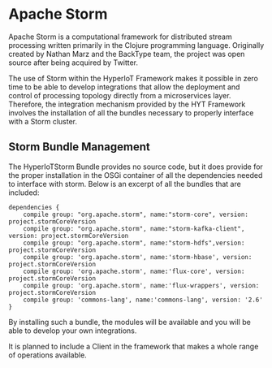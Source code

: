 # Apache Storm [](id=apache-storm)

Apache Storm is a computational framework for distributed stream processing written primarily in the Clojure programming language. 
Originally created by Nathan Marz and the BackType team, the project was open source after being acquired by Twitter.

The use of Storm within the HyperIoT Framework makes it possible in zero time to be able to develop integrations that allow the deployment and control of processing topology directly from a microservices layer.
Therefore, the integration mechanism provided by the HYT Framework involves the installation of all the bundles necessary to properly interface with a Storm cluster.

## Storm Bundle Management

The HyperIoTStorm Bundle provides no source code, but it does provide for the proper installation in the OSGi container of all the dependencies needed to interface with storm. Below is an excerpt of all the bundles that are included:

```
dependencies {
    compile group: "org.apache.storm", name:"storm-core", version: project.stormCoreVersion
    compile group: "org.apache.storm", name:"storm-kafka-client", version: project.stormCoreVersion
    compile group: "org.apache.storm", name:"storm-hdfs",version: project.stormCoreVersion
    compile group: 'org.apache.storm', name:'storm-hbase', version: project.stormCoreVersion
    compile group: 'org.apache.storm', name:'flux-core', version: project.stormCoreVersion
    compile group: 'org.apache.storm', name:'flux-wrappers', version: project.stormCoreVersion
    compile group: 'commons-lang', name:'commons-lang', version: '2.6'
}
```

By installing such a bundle, the modules will be available and you will be able to develop your own integrations.

It is planned to include a Client in the framework that makes a whole range of operations available. 